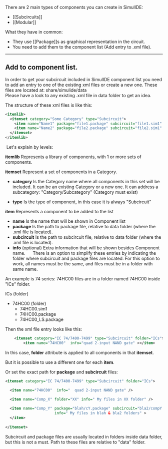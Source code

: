 There are 2 main types of components you can create in SimulIDE:

- [[Subcircuits]]
- [[Modular]]

What they have in common:
- They use [[Package]]s as graphical representation in the circuit.
- You need to add them to the component list (Add entry to .xml file). 

---

## Add to component list.

In order to get your subcircuit included in SimulIDE component list you need to add an entry to one of the existing xml files or create a new one.
These files are located at: share/simulide/data  
Please have a look to any existing .xml file in data folder to get an idea.
  
The structure of these xml files is like this:  

```xml
<itemlib>  
  <itemset category="Some Category" type="Subcircuit">  
	<item name="Name1" package="file1.package" subcircuit="file1.sim1" />  
	<item name="Name2" package="file2.package" subcircuit="file2.sim1" />  
  </itemset>
</itemlib>
```
  
 Let's explain by levels:

**itemlib** Represents a library of components, with 1 or more sets of components.

**itemset** Represent a set of components in a Category.

- **category** Is the Category name where all components in this set will be included.
    It can be an existing Category or a new one.
    It can address a subcategory: "Category/Subcategory" (Category must exist)

- **type** Is the type of component, in this case it is always "Subcircuit"

  
**item** Represents a component to be added to the list

- **name** Is the name that will be shown in Component list
- **package** Is the path to package file, relative to data folder (where the .xml file is located).  
-  **subcircuit** Is the path to subcircuit file, relative to data folder (where the .xml file is located).
- **info** (optional) Extra information that will be shown besides Component name.
    
There is an option to simplify these entries by indicating the folder where subcircuit and package files are located.
For this option to work, all names must be the same, and files must be in a folder with same name.
 
An example is 74 series:
74HC00 files are in a folder named 74HC00 inside "ICs" folder.

ICs (folder)  
- 74HC00 (folder) 
    - 74HC00.sim1
    - 74HC00.package
    -  74HC00_LS.package  
  
Then the xml file entry looks like this:

```xml
    <itemset category="IC 74/7400-7499" type="Subcircuit" folder="ICs">  
        <item name="74HC00"  info="quad 2-input NAND gate" ></item> 
```
  
In this case, **folder** attribute is applied to all components in that **itemset**.

But it is possible to use a different one for each **item**.

Or set the exact path for **package** and **subcircuit** files:
  
```xml
<itemset category="IC 74/7400-7499" type="Subcircuit" folder="ICs">  

  <item name="74HC00"  info="  quad 2-input NAND gate" />

  <item name="Comp_X" folder="XX" info=" My files in XX folder" />
  
  <item name="Comp_Y" package="blah/cY.package" subcircuit="bla2/compY.sim1" 
                      info=" My files in blah & bla2 folders" >
  </item>
  
</itemset>
```

Subcircuit and package files are usually located in folders inside data folder, but this is not a must.
Path to these files are relative to "data" folder.
